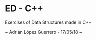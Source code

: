 
 # ED - C++
 
Exercises of Data Structures made in C++  
 
 ~ Adrián López Guerrero - 17/05/18 ~    
